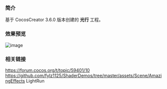 ### 简介
基于 CocosCreator 3.6.0 版本创建的 **光行** 工程。

### 效果预览
![image](../../../gif/202207/2022070403.gif)

### 相关链接
https://forum.cocos.org/t/topic/59401/10        
https://github.com/fylz1125/ShaderDemos/tree/master/assets/Scene/AmazingEffects LightRun